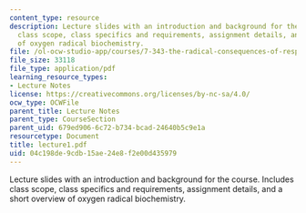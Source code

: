 ```yaml
---
content_type: resource
description: Lecture slides with an introduction and background for the course. Includes
  class scope, class specifics and requirements, assignment details, and a short overview
  of oxygen radical biochemistry.
file: /ol-ocw-studio-app/courses/7-343-the-radical-consequences-of-respiration-reactive-oxygen-species-in-aging-and-disease-fall-2007/04c198de9cdb15ae24e8f2e00d435979_lecture1.pdf
file_size: 33118
file_type: application/pdf
learning_resource_types:
- Lecture Notes
license: https://creativecommons.org/licenses/by-nc-sa/4.0/
ocw_type: OCWFile
parent_title: Lecture Notes
parent_type: CourseSection
parent_uid: 679ed906-6c72-b734-bcad-24640b5c9e1a
resourcetype: Document
title: lecture1.pdf
uid: 04c198de-9cdb-15ae-24e8-f2e00d435979
---
```

Lecture slides with an introduction and background for the course. Includes class scope, class specifics and requirements, assignment details, and a short overview of oxygen radical biochemistry.